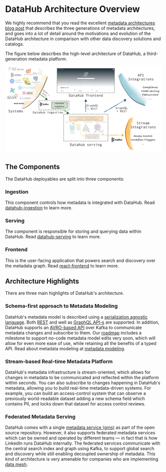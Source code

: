 # DataHub Architecture Overview

We highly recommend that you read the excellent [metadata architectures blog post] that describes the three generations of metadata architectures, and goes into a 
lot of detail around the motivations and evolution of the DataHub architecture in comparison with other data discovery solutions and catalogs.

The figure below describes the high-level architecture of DataHub, a third-generation metadata platform.

![datahub-architecture](../imgs/datahub-architecture.png)

## The Components
The DataHub deployables are split into three components:

### Ingestion
This component controls how metadata is integrated with DataHub. Read [datahub-ingestion] to learn more.

### Serving
The component is responsible for storing and querying data within DataHub. Read [datahub-serving] to learn more. 

### Frontend
This is the user-facing application that powers search and discovery over the metadata graph. Read [react-frontend] to learn more. 


## Architecture Highlights
There are three main highlights of DataHub's architecture. 

### Schema-first approach to Metadata Modeling
DataHub's metadata model is described using a [serialization agnostic language](https://linkedin.github.io/rest.li/pdl_schema). Both [REST](../../gms) and well as [GraphQL API-s](../../datahub-web-react/src/graphql) are supported. In addition, DataHub supports an [AVRO-based API](../../metadata-events) over Kafka to communicate metadata changes and subscribe to them. Our [roadmap](../roadmap.md) includes a milestone to support no-code metadata model edits very soon, which will allow for even more ease of use, while retaining all the benefits of a typed API. Read about metadata modeling at [metadata modeling].
### Stream-based Real-time Metadata Platform
DataHub's metadata infrastructure is stream-oriented, which allows for changes in metadata to be communicated and reflected within the platform within seconds. You can also subscribe to changes happening in DataHub's metadata, allowing you to build real-time metadata-driven systems. For example, you can build an access-control system that can observe a previously world-readable dataset adding a new schema field which contains PII, and locks down that dataset for access control reviews.
### Federated Metadata Serving
DataHub comes with a single [metadata service (gms)](../../gms) as part of the open source repository. However, it also supports federated metadata services which can be owned and operated by different teams –– in fact that is how LinkedIn runs DataHub internally. The federated services communicate with the central search index and graph using Kafka, to support global search and discovery while still enabling decoupled ownership of metadata. This kind of architecture is very amenable for companies who are implementing [data mesh](https://martinfowler.com/articles/data-monolith-to-mesh.html).


[metadata modeling]: ../how/metadata-modelling.md
[PDL]: https://linkedin.github.io/rest.li/pdl_schema
[metadata architectures blog post]: https://engineering.linkedin.com/blog/2020/datahub-popular-metadata-architectures-explained
[datahub-serving]: metadata-serving.md
[datahub-ingestion]: metadata-ingestion.md
[react-frontend]: ../../datahub-web-react/README.md
